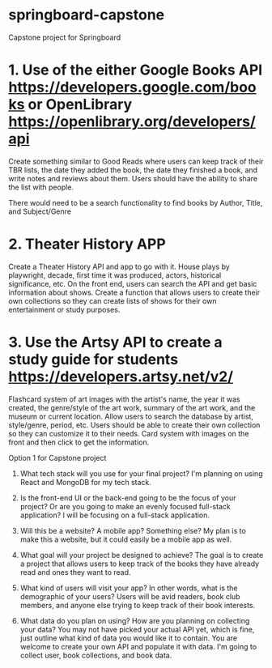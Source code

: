 # springboard-capstone
Capstone project for Springboard

# 1. Use of the either Google Books API https://developers.google.com/books or OpenLibrary https://openlibrary.org/developers/api 

Create something similar to Good Reads where users can keep track of their TBR lists, the date they added the book, the date they finished a book, and write notes and reviews about them. Users should have the ability to share the list with people. 

There would need to be a search functionality to find books by Author, Title, and Subject/Genre 

# 2. Theater History APP

Create a Theater History API and app to go with it. House plays by playwright, decade, first time it was produced, actors, historical significance, etc.
On the front end, users can search the API and get basic information about shows. Create a function that allows users to create their own collections so they can create lists of shows for their own entertainment or study purposes.

# 3. Use the Artsy API to create a study guide for students https://developers.artsy.net/v2/
Flashcard system of art images with the artist's name, the year it was created, the genre/style of the art work, summary of the art work, and the museum or current location. Allow users to search the database by artist, style/genre, period, etc. 
Users should be able to create their own collection so they can customize it to their needs. Card system with images on the front and then click to get the information. 



Option 1 for Capstone project 

1. What tech stack will you use for your final project?
   I'm planning on using React and MongoDB for my tech stack.
   
2. Is the front-end UI or the back-end going to be the focus of your project? Or are you going to make an evenly focused full-stack application?
   I will be focusing on a full-stack application.

3.  Will this be a website? A mobile app? Something else?
    My plan is to make this a website, but it could easily be a mobile app as well.
    
4.  What goal will your project be designed to achieve?
    The goal is to create a project that allows users to keep track of the books they have already read and ones they want to read.

5. What kind of users will visit your app? In other words, what is the demographic of your users?
   Users will be avid readers, book club members, and anyone else trying to keep track of their book interests.

6. What data do you plan on using? How are you planning on collecting your data? You may not have picked your actual API yet, which is fine, just outline what kind of data you would like it to     contain. You are welcome to create your own API and populate it with data.
   I'm going to collect user, book collections, and book data. 

   
   
